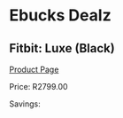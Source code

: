 
# Ebucks Dealz
## Fitbit: Luxe (Black)
[Product Page](https://www.ebucks.com/web/shop/productSelected.do?prodId=1196948654&catId=842821695)

Price: R2799.00

Savings: 


	